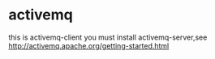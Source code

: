 # activemq
this is activemq-client
you must install activemq-server,see http://activemq.apache.org/getting-started.html

